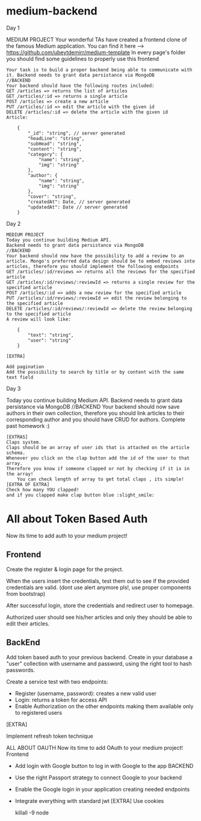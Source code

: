 # medium-backend

Day 1

MEDIUM PROJECT
Your wonderful TAs have created a frontend clone of the famous Medium application. You can find it here --> https://github.com/ubeytdemirr/medium-template
In every page's folder you should find some guidelines to properly use this frontend

    Your task is to build a proper backend being able to communicate with it. Backend needs to grant data persistance via MongoDB
    //BACKEND
    Your backend should have the following routes included:
    GET /articles => returns the list of articles
    GET /articles/:id => returns a single article
    POST /articles => create a new article
    PUT /articles/:id => edit the article with the given id
    DELETE /articles/:id => delete the article with the given id
    Article:

        {
            "_id": "string", // server generated
            "headLine": "string",
            "subHead": "string",
            "content": "string",
            "category": {
                "name": "string",
                "img": "string"
            },
            "author": {
                "name": "string",
                "img": "string"
            },
            "cover": "string",
            "createdAt": Date, // server generated
            "updatedAt": Date // server generated
        }

Day 2

    MEDIUM PROJECT
    Today you continue building Medium API.
    Backend needs to grant data persistance via MongoDB
    //BACKEND
    Your backend should now have the possibility to add a review to an
    article. Mongo's preferred data design should be to embed reviews into
    articles, therefore you should implement the following endpoints
    GET /articles/:id/reviews => returns all the reviews for the specified article
    GET /articles/:id/reviews/:reviewId => returns a single review for the specified article
    POST /articles/:id => adds a new review for the specified article
    PUT /articles/:id/reviews/:reviewId => edit the review belonging to the specified article
    DELETE /articles/:id/reviews/:reviewId => delete the review belonging to the specified article
    A review will look like:

        {
            "text": "string",
            "user": "string"
        }

    [EXTRA]

    Add pagination
    Add the possibility to search by title or by content with the same text field

Day 3

Today you continue building Medium API.
Backend needs to grant data persistance via MongoDB
//BACKEND
Your backend should now save authors in their own collection, therefore you should
link articles to their corresponding author and you should have CRUD for authors.
Complete past homework :)

    [EXTRAS]
    Claps system.
    Claps should be an array of user ids that is attached on the article schema.
    Whenever you click on the clap button add the id of the user to that array.
    Therefore you know if someone clapped or not by checking if it is in the array!
        You can check length of array to get total claps , its simple!
    [EXTRA OF EXTRA]
    Check how many YOU clapped!
    and if you clapped make clap button blue :slight_smile:

# All about Token Based Auth

Now its time to add auth to your medium project!

## Frontend

Create the register & login page for the project.

When the users insert the credentials, test them out to see if the provided credentials are valid. (dont use alert anymore pls!, use proper components from bootstrap)

After successful login, store the credentials and redirect user to homepage.

Authorized user should see his/her articles and only they should be able to edit their articles.

## BackEnd

Add token based auth to your previous backend.
Create in your database a "user" collection with username and password, using the right tool to hash passwords.

Create a service test with two endpoints:

- Register (username, password): creates a new valid user
- Login: returns a token for access API
- Enable Authorization on the other endpoints making them available only to registered users

[EXTRA]

Implement refresh token technique

ALL ABOUT OAUTH
Now its time to add OAuth to your medium project!
Frontend

- Add login with Google button to log in with Google to the app
  BACKEND
- Use the right Passport strategy to connect Google to your backend
- Enable the Google login in your application creating needed endpoints
- Integrate everything with standard jwt
  [EXTRA]
  Use cookies

  killall -9 node
